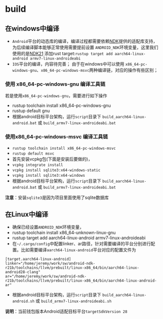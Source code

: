 
# build

## 在windows中编译
- `Android`平台的动态库的编译，编译过程都需要依赖[NDK](https://developer.android.com/ndk)提供的适配库支持，
为后续编译脚本能够正常使用需要提前设置 `ANDROID_NDK`环境变量，这里我们使用的是[NDK21](https://dl.google.com/android/repository/android-ndk-r21-windows-x86_64.zip)
添加rust target:`rustup target add aarch64-linux-android armv7-linux-androideabi`
- `IOS`平台的编译，内容待完善；
由于在windows中可以使用 `x86_64-pc-windows-gnu`、`x86_64-pc-windows-msvc`两种编译链，对应的操作有些区别； 
### 使用 x86_64-pc-windows-gnu 编译工具链
若是使用`x86_64-pc-windows-gnu`，需要进行如下操作
- rustup toolchain install x86_64-pc-windows-gnu
- rustup default gnu
- 根据android目标平台架构，运行`script`目录下 `build_aarch64-linux-android.bat` 或 `build_armv7-linux-androideabi.bat`
### 使用x86_64-pc-windows-msvc 编译工具链
- `rustup toolchain install x86_64-pc-windows-msvc`
- `rustup default msvc`
- 首先安装vcpkg包(下面是安装后要做的)，
- `vcpkg integrate install`
- `vcpkg install sqlite3:x64-windows-static`
- `vcpkg install sqlite3:x64-windows`
- 根据android目标平台架构，运行`script`目录下 `build_aarch64-linux-android.bat` 或 `build_armv7-linux-androideabi.bat`

**注意**：安装`sqlite3`是因为项目里面使用了sqlite数据库
## 在Linux中编译
- 确保已经设置`ANDROID_NDK`环境变量，
- rustup toolchain install x86_64-unknown-linux-gnu
- rustup target add aarch64-linux-android armv7-linux-androideabi
- 在`~/.cargo/config`中配置linker、ar路径，针对需要编译的平台分别进行配置。比如需要编译`aarch64-linux-android`平台对应的配置文件为
```
[target.aarch64-linux-android]
linker="/home/jeremy/work/sw/android-ndk-r21b/toolchains/llvm/prebuilt/linux-x86_64/bin/aarch64-linux-android28-clang"
ar="/home/jeremy/work/sw/android-ndk-r21b/toolchains/llvm/prebuilt/linux-x86_64/bin/aarch64-linux-android-ar"
```
- 根据android目标平台架构，运行`script`目录下 `build_aarch64-linux-android.sh` 或 `build_armv7-linux-androideabi.sh`

**说明**：当前钱包版本Android适配目标平台`targetSdkVersion 28`
